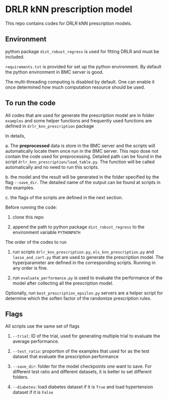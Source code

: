 # DRLR kNN prescription model

This repo contains codes for DRLR kNN prescription models.

## Environment

python package ``dist_robust_regress`` is used for fitting DRLR and must be included.

``requirements.txt`` is provided for set up the python environment. By default the python environment in BMC server is good. 

The multi-threading computing is disabled by default. One can enable it once determined how much computation resource should be used.  

## To run the code

All codes that are used for generate the prescription model are in folder ``examples`` and some helper functions 
and frequently used functions are defined in ``drlr_knn_prescription`` package


In details,

a. The **preprocessed** data is store in the BMC server and the scripts will automatically locate them once run in the BMC
 server. This repo dose not contain the code used for preprocessing. Detailed path can be found in the script ``drlr_knn_prescription/load_table.py``. The function will be called automatically
 and no need to run this scripts. 
 
b. the model and the result will be generated in the folder specified by the flag ``--save_dir``. The detailed name of
the output can be found at scripts in the examples.

c. the flags of the scripts are defined in the next section.

Before running the code:

1. clone this repo

2. append the path to python package ``dist_robust_regress`` to the environment variable ``PYTHONPATH``

The order of the codes to run

1. run scripts ``drlr_knn_prescription.py``, ``ols_knn_prescription.py`` and ``lasso_and_cart.py`` that are used to 
generate  the prescription model. The hyperparameter are defined in the corresponding scripts. Running in any order is fine.

1. run ``evaluate_performance.py`` is used to evaluate the performance of the model after collecting all the prescription
 model.
  
Optionally, run ``best_prescription_epsilon.py`` servers are a helper script for determine which the soften factor of the randomize
prescription rules.



## Flags

All scripts use the same set of flags

1. ``--trial``: ID of the trial, used for generating multiple trial to evaluate the average performance.

1. ``--test_ratio``: proportion of the examples that used for as the test dataset that evaluate the prescription performance

1. ``--save_dir``: folder for the model checkpoints one want to save. For different test ratio and different datasets, it is better to set different folders.

1. ``--diabetes``: load diabetes dataset if it is ``True`` and load hypertension dataset if it is ``False``
